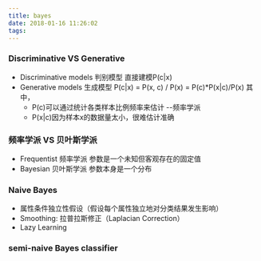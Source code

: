 ```yaml
---
title: bayes
date: 2018-01-16 11:26:02
tags:
---
```


### Discriminative VS Generative
* Discriminative models 判别模型
直接建模P(c|x)
* Generative models 生成模型
P(c|x) = P(x, c) / P(x) = P(c)*P(x|c)/P(x)
其中，
	* P(c)可以通过统计各类样本比例频率来估计 --频率学派
	* P(x|c)因为样本x的数据量太小，很难估计准确
	
### 频率学派 VS 贝叶斯学派
* Frequentist 频率学派 
参数是一个未知但客观存在的固定值
* Bayesian 贝叶斯学派 
参数本身是一个分布 

### Naive Bayes 
* 属性条件独立性假设（假设每个属性独立地对分类结果发生影响）
* Smoothing: 拉普拉斯修正（Laplacian Correction）
* Lazy Learning

### semi-naive Bayes classifier

